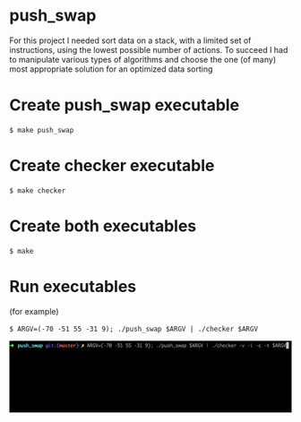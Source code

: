 # push_swap

For this project I needed sort data on a stack, with a limited set of instructions, using
the lowest possible number of actions. To succeed I had to manipulate various
types of algorithms and choose the one (of many) most appropriate solution for an
optimized data sorting

# Create push_swap executable
```
$ make push_swap
```

# Create checker executable
```
$ make checker
```

# Create both executables
```
$ make
```

# Run executables
(for example)
```
$ ARGV=(-70 -51 55 -31 9); ./push_swap $ARGV | ./checker $ARGV
```

![](.push_swap.gif)
